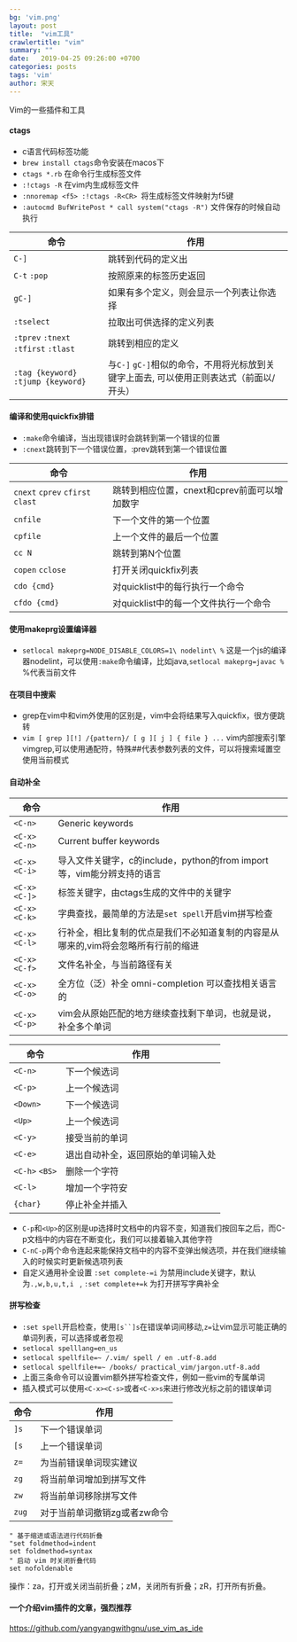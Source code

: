 ```yaml
---
bg: 'vim.png'
layout: post
title:  "vim工具"
crawlertitle: "vim"
summary: ""
date:   2019-04-25 09:26:00 +0700
categories: posts
tags: 'vim'
author: 宋天
---
```


Vim的一些插件和工具

#### ctags
- c语言代码标签功能  
- `brew install ctags`命令安装在macos下
- `ctags *.rb`  在命令行生成标签文件
- `:!ctags -R` 在vim内生成标签文件
- `:nnoremap <f5> :!ctags -R<CR> `将生成标签文件映射为f5键
- `:autocmd BufWritePost * call system("ctags -R")` 文件保存的时候自动执行

| 命令                                 | 作用                                                                                    |
| ------------------------------------ | --------------------------------------------------------------------------------------- |
| `C-]`                                | 跳转到代码的定义出                                                                      |
| `C-t` `:pop`                         | 按照原来的标签历史返回                                                                  |
| `gC-]`                               | 如果有多个定义，则会显示一个列表让你选择                                                |
| `:tselect`                           | 拉取出可供选择的定义列表                                                                |
| `:tprev` `:tnext` `:tfirst` `:tlast` | 跳转到相应的定义                                                                        |
| `:tag {keyword}` `:tjump {keyword}`  | 与`C-]` `gC-]`相似的命令，不用将光标放到关键字上面去, 可以使用正则表达式（前面以/开头） |


#### 编译和使用quickfix排错
- `:make`命令编译，当出现错误时会跳转到第一个错误的位置
- `:cnext`跳转到下一个错误位置，:prev跳转到第一个错误位置

| 命令                             | 作用                                         |
| -------------------------------- | -------------------------------------------- |
| `cnext` `cprev` `cfirst` `clast` | 跳转到相应位置，cnext和cprev前面可以增加数字 |
| `cnfile`                         | 下一个文件的第一个位置                       |
| `cpfile`                         | 上一个文件的最后一个位置                     |
| `cc N`                           | 跳转到第N个位置                              |
| `copen` `cclose`                 | 打开关闭quickfix列表                         |
| `cdo {cmd}`                      | 对quicklist中的每行执行一个命令              |
| `cfdo {cmd}`                     | 对quicklist中的每一个文件执行一个命令        |

#### 使用makeprg设置编译器

- `setlocal makeprg=NODE_DISABLE_COLORS=1\ nodelint\ %` 这是一个js的编译器nodelint，可以使用`:make`命令编译，比如java,`setlocal makeprg=javac %`  %代表当前文件


#### 在项目中搜索

- grep在vim中和vim外使用的区别是，vim中会将结果写入quickfix，很方便跳转
- `vim [ grep ][!] /{pattern}/ [ g ][ j ] { file } ...` vim内部搜索引擎 vimgrep,可以使用通配符，特殊##代表参数列表的文件，可以将搜索域置空使用当前模式

 
#### 自动补全


| 命令         | 作用                                                                               |
| ------------ | ---------------------------------------------------------------------------------- |
| `<C-n> `     | Generic keywords                                                                   |
| `<C-x><C-n>` | Current buffer keywords                                                            |
| `<C-x><C-i>` | 导入文件关键字，c的include，python的from import等，vim能分辨支持的语言             |
| `<C-x><C-]>` | 标签关键字，由ctags生成的文件中的关键字                                            |
| `<C-x><C-k>` | 字典查找，最简单的方法是`set spell`开启vim拼写检查                                 |
| `<C-x><C-l>` | 行补全，相比复制的优点是我们不必知道复制的内容是从哪来的,vim将会忽略所有行前的缩进 |
| `<C-x><C-f>` | 文件名补全，与当前路径有关                                                         |
| `<C-x><C-o>` | 全方位（泛）补全 omni-completion  可以查找相关语言的                               |
| `<C-x><C-p>` | vim会从原始匹配的地方继续查找剩下单词，也就是说，补全多个单词                      |

| 命令           | 作用                               |
| -------------- | ---------------------------------- |
| `<C-n>`        | 下一个候选词                       |
| `<C-p>`        | 上一个候选词                       |
| `<Down>`       | 下一个候选词                       |
| `<Up>`         | 上一个候选词                       |
| `<C-y>`        | 接受当前的单词                     |
| `<C-e>`        | 退出自动补全，返回原始的单词输入处 |
| `<C-h>` `<BS>` | 删除一个字符                       |
| `<C-l>`        | 增加一个字符安                     |
| `{char}`       | 停止补全并插入                     |

- `C-p`和`<Up>`的区别是up选择时文档中的内容不变，知道我们按回车之后，而C-p文档中的内容在不断变化，我们可以接着输入其他字符
- `C-nC-p`两个命令连起来能保持文档中的内容不变弹出候选项，并在我们继续输入的时候实时更新候选项列表
- 自定义通用补全设置 `:set complete-=i`  为禁用include关键字，默认为`.,w,b,u,t,i
` , `:set complete+=k` 为打开拼写字典补全


#### 拼写检查

- `:set spell`开启检查，使用`[s``]s`在错误单词间移动,`z=`让vim显示可能正确的单词列表，可以选择或者忽视
- `setlocal spelllang=en_us`
- `setlocal spellfile=~ /.vim/ spell / en .utf-8.add`
- `setlocal spellfile+=~ /books/ practical_vim/jargon.utf-8.add`
- 上面三条命令可以设置vim额外拼写检查文件，例如一些vim的专属单词
- 插入模式可以使用`<C-x><C-s>`或者`<C-x>s`来进行修改光标之前的错误单词

| 命令  | 作用                         |
| ----- | ---------------------------- |
| `]s`  | 下一个错误单词               |
| `[s`  | 上一个错误单词               |
| `z=`  | 为当前错误单词现实建议       |
| `zg`  | 将当前单词增加到拼写文件     |
| `zw`  | 将当前单词移除拼写文件       |
| `zug` | 对于当前单词撤销zg或者zw命令 |


```
" 基于缩进或语法进行代码折叠
"set foldmethod=indent
set foldmethod=syntax
" 启动 vim 时关闭折叠代码
set nofoldenable
```
操作：za，打开或关闭当前折叠；zM，关闭所有折叠；zR，打开所有折叠。



#### 一个介绍vim插件的文章，强烈推荐
https://github.com/yangyangwithgnu/use_vim_as_ide